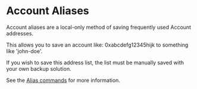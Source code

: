 # Account Aliases

Account aliases are a local-only method of saving frequently used Account addresses.

This allows you to save an account like: 0xabcdefg12345hijk to something like 'john-doe'.

If you wish to save this address list, the list must be manually saved with your own backup solution.

See the [Alias commands](/docs/run-node/qclient/commands/alias) for more information.